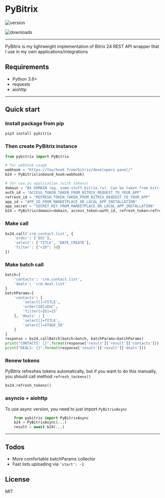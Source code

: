 # PyBitrix

![version](https://img.shields.io/pypi/v/pybitrix?color=%237c4dff&style=for-the-badge)

![downloads](https://img.shields.io/pypi/dd/pybitrix?style=for-the-badge)

---
PyBitrix is my lightweight implementation of Bitrix 24 REST API wrapper that I use in my own applications/integrations

## Requirements

- Python 3.6+
- requests
- aiohttp

---

## Quick start

### Install package from pip

```sh
pip3 install pybitrix
```

### Then create PyBitrix instance

```python
from pybitrix import PyBitrix

# for webhook usage
webhook = "https://You/hook from/bitrix/developers panel/"
b24 = PyBitrix(inbound_hook=webhook)

# for use as application (with tokens)
domain = "BX DOMAIN (eg. some-stuff.bitrix.ru). Can be taken from bitrix request to your app"
auth_id = "ACCESS_TOKEN_TAKEN_FROM_BITRIX_REQUEST_TO_YOUR_APP"
refresh_id = "REFRESH_TOKEN_TAKEN_FROM_BITRIX_REQUEST_TO_YOUR_APP"
app_id = "APP_ID_FROM_MARKETPLACE_OR_LOCAL_APP_INSTALLATION"
app_secret = "SECRET_KEY_FROM_MARKETPLACE_OR_LOCAL_APP_INSTALLATION"
b24 = PyBitrix(domain=domain, access_token=auth_id, refresh_token=refresh_id, app_id=app_id, app_secret=app_secret)
```

### Make call

```python
bx24.call('crm.contact.list', {
    'order': ['DSC'],
    'select': ['TITLE', 'DATE_CREATE'],
    'filter': {"<ID": 50}
})
```

### Make batch call

```python
batch={
    'contacts': 'crm.contact.list', 
    'deals': 'crm.deal.list'
}
batchParams={
    'contacts': [
        'select[]=TITLE', 
        'order[ID]=DSC', 
        'filter[>ID]=15'
    ], 'deals' : [
        'select[]=TITLE',
        'select[]=STAGE_ID'
    ]
}
response = bx24.callBatch(batch=batch, batchParams=batchParams)
print("CONTACTS: {}".format(response['result']['result']['contacts']))
print("DEALS: {}".format(response['result']['result']['deals']))
```

### Renew tokens

PyBitrix refreshes tokens automatically, but if you want to do this manually, you should call method `refresh_tockens()`

```python
bx24.refresh_tokens()
```

### asyncio + aiohttp

To use async version, you need to just import `PyBitrixAsync`

```python
    from pybitrix import PyBitrixAsync
    b24 = PyBitrixAsync(...)
    result = await b24(...)
```

---

## Todos

- More comfortable batchParams collector
- Fast lists uploading via `'start': -1`

## License

MIT
